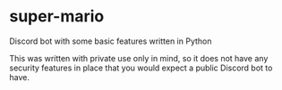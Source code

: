 # super-mario
Discord bot with some basic features written in Python

This was written with private use only in mind, so it does not have any security features in place that you would expect a public Discord bot to have.
